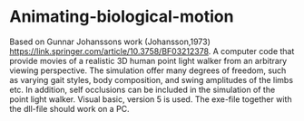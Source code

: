 # Animating-biological-motion
Based on Gunnar Johanssons work (Johansson,1973) https://link.springer.com/article/10.3758/BF03212378. A computer code that provide movies of a realistic 3D human point light walker from an arbitrary viewing perspective. The simulation offer many degrees of freedom, such as varying gait styles, body composition, and swing amplitudes of the limbs etc. In addition, self occlusions can be included in the simulation of the point light walker. 
Visual basic, version 5 is used. The exe-file together with the dll-file should work on a PC.
